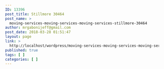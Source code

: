 ```yaml
---
ID: 13396
post_title: Stillmore 30464
post_name: >
  moving-services-moving-services-moving-services-stillmore-30464
author: mrgabonijeff@gmail.com
post_date: 2018-03-28 01:51:47
layout: page
link: >
  http://localhost/wordpress/moving-services-moving-services-moving-services-stillmore-30464/
published: true
tags: [ ]
categories: [ ]
---
```

